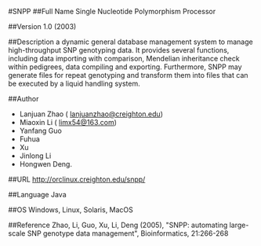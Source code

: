 #SNPP
##Full Name
Single Nucleotide Polymorphism Processor

##Version
1.0 (2003)

##Description
a dynamic general database management system to manage high-throughput SNP genotyping data. It provides several functions, including data importing with comparison, Mendelian inheritance check within pedigrees, data compiling and exporting. Furthermore, SNPP may generate files for repeat genotyping and transform them into files that can be executed by a liquid handling system.

##Author
* Lanjuan Zhao ( lanjuanzhao@creighton.edu)
* Miaoxin Li ( limx54@163.com)
* Yanfang Guo
* Fuhua
* Xu
* Jinlong Li
* Hongwen Deng.

##URL
http://orclinux.creighton.edu/snpp/

##Language
Java

##OS
Windows, Linux, Solaris, MacOS

##Reference
Zhao, Li, Guo, Xu, Li, Deng (2005), "SNPP: automating large-scale SNP genotype data management", Bioinformatics, 21:266-268

